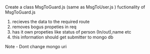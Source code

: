 Create a class MsgToGuard.js (same as MsgToUser.js )
fuctionality of MsgToGuard.js

1. recieves the data to the required route
2. removes bogus propeties in req
3. has it own propeties like status of person (In/out),name etc
4. this information should get submitter to mongo db

Note - Dont change mongo uri

